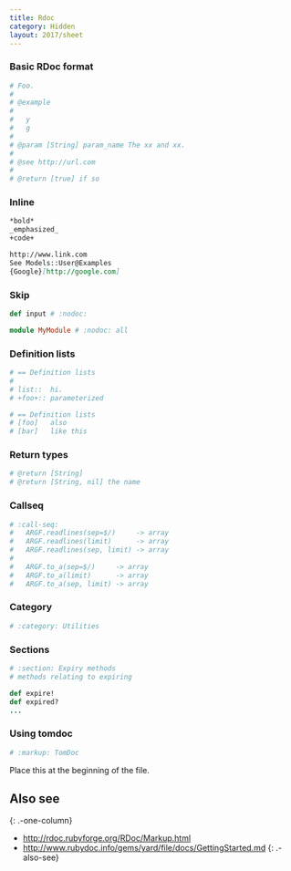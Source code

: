 ```yaml
---
title: Rdoc
category: Hidden
layout: 2017/sheet
---
```


### Basic RDoc format

```rb
# Foo.
#
# @example
#
#   y
#   g
#
# @param [String] param_name The xx and xx.
#
# @see http://url.com
#
# @return [true] if so
```

### Inline

```markdown
*bold*
_emphasized_
+code+
```

```markdown
http://www.link.com
See Models::User@Examples
{Google}[http://google.com]
```

### Skip

```rb
def input # :nodoc:
```

```rb
module MyModule # :nodoc: all
```

### Definition lists

```rb
# == Definition lists
#
# list::  hi.
# +foo+:: parameterized
```

```rb
# == Definition lists
# [foo]   also
# [bar]   like this
```

### Return types

```rb
# @return [String]
# @return [String, nil] the name
```

### Callseq

```rb
# :call-seq:
#   ARGF.readlines(sep=$/)     -> array
#   ARGF.readlines(limit)      -> array
#   ARGF.readlines(sep, limit) -> array
#
#   ARGF.to_a(sep=$/)     -> array
#   ARGF.to_a(limit)      -> array
#   ARGF.to_a(sep, limit) -> array
```

### Category

```rb
# :category: Utilities
```

### Sections

```rb
# :section: Expiry methods
# methods relating to expiring

def expire!
def expired?
...
```

### Using tomdoc

```rb
# :markup: TomDoc
```

Place this at the beginning of the file.

## Also see
{: .-one-column}

* <http://rdoc.rubyforge.org/RDoc/Markup.html>
* <http://www.rubydoc.info/gems/yard/file/docs/GettingStarted.md>
{: .-also-see}
